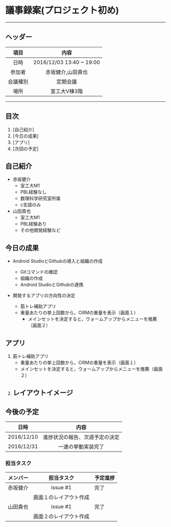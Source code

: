 # 議事録案(プロジェクト初め)
---
## ヘッダー
|項目|内容|
|:--:|:--:|
| 日時 | 2016/12/03  13:40 ~ 19:00 |
| 参加者 | 赤坂健介,山田貴也 |
| 会議種別 | 定期会議 |
| 場所 | 室工大V棟3階 |

---
## 目次
1. [自己紹介]
2. [今日の成果]
3. [アプリ]
4. [次回の予定]

## <div id="anchar1"/>自己紹介
- 赤坂健介	
	- 室工大M1
	- PBL経験なし	
	- 数理科学研究室所属	
	- c言語のみ
- 山田貴也	
	- 室工大M1
	- PBL経験あり 
	- その他開発経験など


## 今日の成果
- Android StudioとGithubの導入と組織の作成
	- Gitコマンドの確認
	- 組織の作成
	- Android StudioとGithubの連携
	
- 開発するアプリの方向性の決定
   - 筋トレ補助アプリ
	- 重量あたりの挙上回数から，○RMの重量を表示（画面１）
        - メインセットを決定すると，ウォームアップからメニューを推薦（画面２）
	　　

## <div id="anchar2"/>アプリ
1. 筋トレ補助アプリ
   - 重量あたりの挙上回数から，○RMの重量を表示（画面１）
   - メインセットを決定すると，ウォームアップからメニューを推薦（画面２）
2. レイアウトイメージ
   - 

## <div id="anchar3"/>今後の予定
|日時|内容|
|:--:|:--:|
| 2016/12/10 | 進捗状況の報告、次週予定の決定 |
| 2016/12/31 | 一連の挙動実装完了|

### 担当タスク
| メンバー | 担当タスク | 予定進捗 |
| :-- | :--: | :-- |
| 赤坂健介 | issue #1 | 完了 |
||画面１のレイアウト作成||
| 山田貴也 | issue #1 | 完了 |
||画面２のレイアウト作成||

